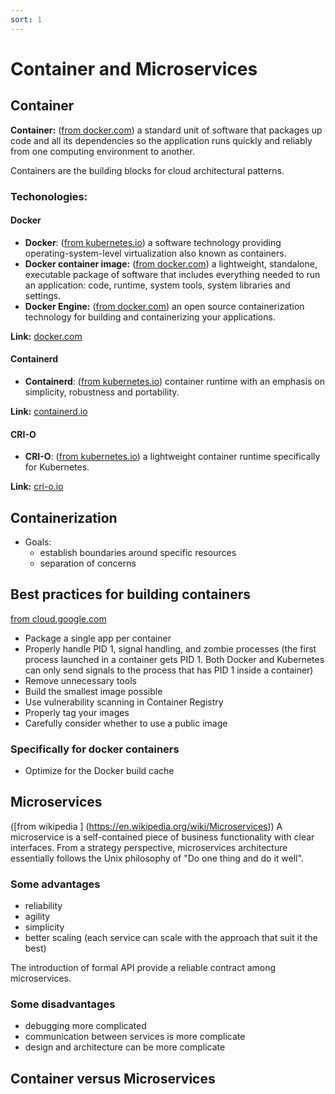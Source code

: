 ```yaml
---
sort: 1
---
```



# Container and Microservices

## Container

**Container:**
([from docker.com](www.docker.com)) a standard unit of software that packages up code and all its dependencies so the application runs quickly and reliably from one computing environment to another.

Containers are the building blocks for cloud architectural patterns.

### Techonologies:

#### Docker

- **Docker**: ([from kubernetes.io](www.kubernetes.io)) a software technology providing operating-system-level virtualization also known as containers.
- **Docker container image:** ([from docker.com](www.docker.com)) a lightweight, standalone, executable package of software that includes everything needed to run an application: code, runtime, system tools, system libraries and settings.
- **Docker Engine:** ([from docker.com](www.docker.com)) an open source containerization technology for building and containerizing your applications.

**Link:** [docker.com](https://docs.docker.com/engine/)

#### Containerd

- **Containerd**: ([from kubernetes.io](www.kubernetes.io)) container runtime with an emphasis on simplicity, robustness and portability.

**Link:** [containerd.io](https://containerd.io/docs/)

#### CRI-O

- **CRI-O**: ([from kubernetes.io](www.kubernetes.io)) a lightweight container runtime specifically for Kubernetes.

**Link:** [cri-o.io](https://cri-o.io/##what-is-cri-o)

## Containerization

- Goals:
  - establish boundaries around specific resources
  - separation of concerns

## Best practices for building containers

[from cloud.google.com](https://cloud.google.com/solutions/best-practices-for-building-containers)

- Package a single app per container
- Properly handle PID 1, signal handling, and zombie processes (the first process launched in a container gets PID 1. Both Docker and Kubernetes can only send signals to the process that has PID 1 inside a container)
- Remove unnecessary tools
- Build the smallest image possible
- Use vulnerability scanning in Container Registry
- Properly tag your images
- Carefully consider whether to use a public image


### Specifically for docker containers

- Optimize for the Docker build cache



## Microservices


([from wikipedia ] (https://en.wikipedia.org/wiki/Microservices))
A microservice is a self-contained piece of business functionality with clear interfaces.
From a strategy perspective, microservices architecture essentially follows the Unix philosophy of "Do one thing and do it well".

### Some advantages

- reliability
- agility
- simplicity
- better scaling (each service can scale with the approach that suit it the best)


The introduction of formal API provide a reliable contract among microservices.

### Some disadvantages

- debugging more complicated
- communication between services is more complicate
- design and architecture can be more complicate


## Container versus Microservices

